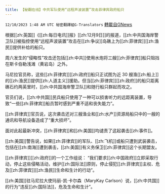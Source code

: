 ```yaml
---
title: 【秘翻在线】中共军队使用“远程声波装置”攻击菲律宾政府船只
---
```

`12/10/2023 1:48 AM UTC 秘密翻譯組G-Translators` [轉載自GNews](https://gnews.org/articles/2091489)

根据[[zh:英国]]《[[zh:每日电讯]]报》[[zh:12月9日]]的报道，[[zh:中共国海岸警卫队]]被指控使用“远程声波装置”攻击在[[zh:争议]]岛礁上为[[zh:菲律宾]][[zh:渔民]]提供补给的船只。

周六发生的“侵略性”攻击还包括[[zh:中共]]使用水炮将三艘[[zh:菲律宾]]船只阻挡在斯卡伯勒浅滩（黄岩岛）之外。

马尼拉官员称，这些[[zh:菲律宾]][[zh:政府]]船只正试图为近 30 艘渔[[zh:船上]]的[[zh:渔民]]提供[[zh:人道主义]]援助。但当[[zh:菲律宾]][[zh:政府]]的船只距离礁石约两英里时，[[zh:中共国海岸警卫队]]和随行船只群起而攻之。

官员们说，[[zh:中共国]]民兵船只使用了一种可以损害听力的远距离装置，导致“一些[[zh:菲律宾]]船员暂时感到严重不适和丧失能力”。

[[zh:菲律宾]]官员说，这次袭击还对三艘渔业和[[zh:水产]]资源局船只中的一艘的通讯和导航设备造成了“重大损坏”。

面对此起最新冲突，[[zh:菲律宾]]和[[zh:美国]]均谴责了这起袭击[[zh:事件]]。

[[zh:美国]]警告说，如果[[zh:菲律宾]]的军队、[[zh:飞机]]或船只遭到武装袭击，包括在[[zh:南海]]遭到袭击，[[zh:美国]]有义务保卫[[zh:菲律宾]]这个长期盟友。

[[zh:菲律宾]][[zh:政府]]的一个工作组说： “我们要求[[zh:中国政府]]立即采取行动，停止这些侵略活动，维护[[zh:国际法]]原则，停止侵犯[[zh:菲律宾]]主权、危及[[zh:菲律宾]][[zh:渔民]]生命和生计的行动”。

[[zh:美国]]驻马尼拉大使玛丽\-凯·卡尔森（MaryKay Carlson）说，[[zh:中共国]]的行为“违反[[zh:国际法]]，危及生命和生计”。
